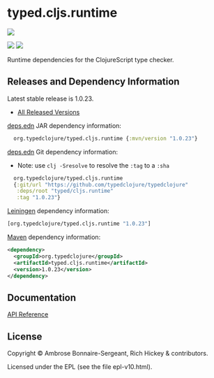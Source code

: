 <!-- DO NOT EDIT! Instead, edit `dev/resources/root-templates/typed/cljs.runtime/README.md` and run `./script/regen-selmer.sh` -->
# typed.cljs.runtime

<a href='https://typedclojure.org'><img src='../../doc/images/part-of-typed-clojure-project.png'></a>

<p>
  <a href='https://www.patreon.com/ambrosebs'><img src='../../doc/images/become_a_patron_button.png'></a>
  <a href='https://opencollective.com/typedclojure'><img src='../../doc/images/donate-to-our-collective.png'></a>
</p>

Runtime dependencies for the ClojureScript type checker.

## Releases and Dependency Information

Latest stable release is 1.0.23.

* [All Released Versions](https://clojars.org/org.typedclojure/typed.cljs.runtime)

[deps.edn](https://clojure.org/reference/deps_and_cli) JAR dependency information:

```clj
  org.typedclojure/typed.cljs.runtime {:mvn/version "1.0.23"}
```

[deps.edn](https://clojure.org/reference/deps_and_cli) Git dependency information:

- Note: use `clj -Sresolve` to resolve the `:tag` to a `:sha`

```clj
  org.typedclojure/typed.cljs.runtime
  {:git/url "https://github.com/typedclojure/typedclojure"
   :deps/root "typed/cljs.runtime"
   :tag "1.0.23"}
```

[Leiningen](https://github.com/technomancy/leiningen) dependency information:

```clojure
[org.typedclojure/typed.cljs.runtime "1.0.23"]
```

[Maven](https://maven.apache.org/) dependency information:

```XML
<dependency>
  <groupId>org.typedclojure</groupId>
  <artifactId>typed.cljs.runtime</artifactId>
  <version>1.0.23</version>
</dependency>
```

## Documentation

[API Reference](https://api.typedclojure.org/latest/typed.cljs.runtime/index.html)

## License

Copyright © Ambrose Bonnaire-Sergeant, Rich Hickey & contributors.

Licensed under the EPL (see the file epl-v10.html).
